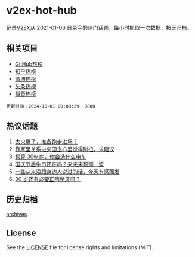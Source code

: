 # v2ex-hot-hub

 记录[V2EX](https://www.v2ex.com/)从 2021-01-06 日至今的热门话题。每小时抓取一次数据，按天[归档](archives)。
 
 ## 相关项目

- [GitHub热榜](https://github.com/it985/github-hot-hub)
- [知乎热榜](https://github.com/it985/zhihu-hot-hub)
- [微博热榜](https://github.com/it985/weibo-hot-hub)
- [头条热榜](https://github.com/it985/toutiao-hot-hub)
- [抖音热榜](https://github.com/it985/douyin-hot-hub)


 `更新时间：2024-10-01 00:08:29 +0800`

## 热议话题

1. [太火爆了，准备跑步进场？](https://www.v2ex.com/t/1076987)
1. [靠家里关系进央国企心里觉得别扭，求建议](https://www.v2ex.com/t/1077041)
1. [预算 30w 内，你会选什么电车](https://www.v2ex.com/t/1076974)
1. [国庆节后牛市还在吗？来来来预测一波](https://www.v2ex.com/t/1077004)
1. [一些从来没跟身边人说过的话，今天有感而发](https://www.v2ex.com/t/1077020)
1. [30 岁还有必要正畸整牙吗？](https://www.v2ex.com/t/1077024)

## 历史归档

[archives](archives)

## License

See the [LICENSE](LICENSE) file for license rights and limitations (MIT).
